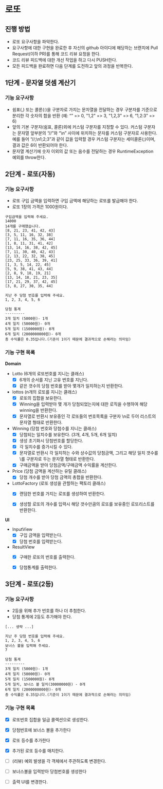 # 로또
## 진행 방법
* 로또 요구사항을 파악한다.
* 요구사항에 대한 구현을 완료한 후 자신의 github 아이디에 해당하는 브랜치에 Pull Request(이하 PR)를 통해 코드 리뷰 요청을 한다.
* 코드 리뷰 피드백에 대한 개선 작업을 하고 다시 PUSH한다.
* 모든 피드백을 완료하면 다음 단계를 도전하고 앞의 과정을 반복한다.


## 1단계 - 문자열 덧셈 계산기
### 기능 요구사항
- 쉼표(,) 또는 콜론(:)을 구분자로 가지는 문자열을 전달하는 경우 구분자를 기준으로 분리한 각 숫자의 합을 반환 (예: “” => 0, "1,2" => 3, "1,2,3" => 6, “1,2:3” => 6)
- 앞의 기본 구분자(쉼표, 콜론)외에 커스텀 구분자를 지정할 수 있다. 커스텀 구분자는 문자열 앞부분의 “//”와 “\n” 사이에 위치하는 문자를 커스텀 구분자로 사용한다. 예를 들어 “//;\n1;2;3”과 같이 값을 입력할 경우 커스텀 구분자는 세미콜론(;)이며, 결과 값은 6이 반환되어야 한다.
- 문자열 계산기에 숫자 이외의 값 또는 음수를 전달하는 경우 RuntimeException 예외를 throw한다.


## 2단계 - 로또(자동)
### 기능 요구사항
- 로또 구입 금액을 입력하면 구입 금액에 해당하는 로또를 발급해야 한다.
- 로또 1장의 가격은 1000원이다.
```
구입금액을 입력해 주세요.
14000
14개를 구매했습니다.
[8, 21, 23, 41, 42, 43]
[3, 5, 11, 16, 32, 38]
[7, 11, 16, 35, 36, 44]
[1, 8, 11, 31, 41, 42]
[13, 14, 16, 38, 42, 45]
[7, 11, 30, 40, 42, 43]
[2, 13, 22, 32, 38, 45]
[23, 25, 33, 36, 39, 41]
[1, 3, 5, 14, 22, 45]
[5, 9, 38, 41, 43, 44]
[2, 8, 9, 18, 19, 21]
[13, 14, 18, 21, 23, 35]
[17, 21, 29, 37, 42, 45]
[3, 8, 27, 30, 35, 44]

지난 주 당첨 번호를 입력해 주세요.
1, 2, 3, 4, 5, 6

당첨 통계
---------
3개 일치 (5000원)- 1개
4개 일치 (50000원)- 0개
5개 일치 (1500000원)- 0개
6개 일치 (2000000000원)- 0개
총 수익률은 0.35입니다.(기준이 1이기 때문에 결과적으로 손해라는 의미임)
```

### 기능 구현 목록
**Domain**
- Lotto (6개의 로또번호를 지니는 클래스)
  - [X] 6개의 순서를 지닌 고유 번호를 지닌다.
  - [X] 같은 갯수의 당첨 번호를 받아 몇개가 일치하는지 반환한다.
    
- lottos (n개의 로또를 지니는 클래스)
  - [X] 로또의 집합을 보유한다.
  - [X] Winning을 입력받아 몇 개가 당첨되었는지에 대한 로직을 수행하여 해당 winning을 반환한다.
  - [X] 문자열로 반환시 보유중인 각 로또들의 번호목록을 구분자 \n로 두어 리스트의 문자열 형태로 반환한다.  

- Winning (당첨 번호와 당첨수를 지니는 클래스)
  - [X] 당첨되는 일치수를 보유한다. (3개, 4개, 5개, 6개 일치)
  - [X] 생성 초기화시 당첨번호를 할당한다.
  - [X] 각 일치수를 증가시킬 수 있다.
  - [X] 문자열로 반환시 각 일치하는 수와 상수값의 당첨금액, 그리고 해당 일치 갯수를 \를 구분자로 두는 문자열 형태로 반환한다.
  - [X] 구매금액을 받아 당첨금액/구매금액 수익률을 계산한다.
  
- Price (당첨 금액을 계산하는 유틸 클래스)
  - [X] 당첨 개수를 받아 당첨 금액의 총합을 반환한다.
    
- LottoFactory (로또 생성을 관할하는 팩토리 클래스)
  - [X] 랜덤한 번호를 가지는 로또를 생성하여 반환한다.
  - [X] 생성할 로또의 개수를 입력시 해당 갯수만큼의 로또를 보유중인 로또리스트를 반환한다.
    

**UI**
- InputView
  - [X] 구입 금액을 입력받는다.
  - [X] 당첨 번호를 입력받는다.  
    
- ResultView
  - [X] 구매한 로또의 번호를 출력한다.
  - [X] 당첨통계를 출력한다.
    

## 3단계 - 로또(2등)
### 기능 요구사항
- 2등을 위해 추가 번호를 하나 더 추첨한다.
- 당첨 통계에 2등도 추가해야 한다.
```
[... 생략 ...]

지난 주 당첨 번호를 입력해 주세요.
1, 2, 3, 4, 5, 6
보너스 볼을 입력해 주세요.
7

당첨 통계
---------
3개 일치 (5000원)- 1개
4개 일치 (50000원)- 0개
5개 일치 (1500000원)- 0개
5개 일치, 보너스 볼 일치(30000000원) - 0개
6개 일치 (2000000000원)- 0개
총 수익률은 0.35입니다.(기준이 1이기 때문에 결과적으로 손해라는 의미임)
```

### 기능 구현 목록
- [X] 로또번호 집합을 일급 콜렉션으로 생성한다.
- [X] 당첨번호에 보너스 볼을 추가한다
- [X] 로또 등수를 추가한다
- [X] 추가된 로또 등수를 매치한다.
- [ ] (리뷰) 예외 발생을 각 객체에서 주관하도록 변경한다.

- [ ] 보너스볼을 입력받아 당첨번호를 생성한다
- [ ] 출력 UI를 변경한다.